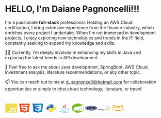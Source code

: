 <h1> HELLO, I'm Daiane Pagnoncelli!!!</h1>
<div>
I'm a passionate <strong>full-stack</strong> professional. Holding an AWS Cloud certification, I bring extensive experience from the finance industry, which enriches every project I undertake. When I'm not immersed in development projects, I enjoy exploring new technologies and trends in the IT field, constantly seeking to expand my knowledge and skills.

👩‍💻 Currently, I'm deeply involved in enhancing my skills in Java and exploring the latest trends in API development.

💬 Feel free to ask me about Java development, SpringBoot, AWS Cloud, investment analysis, literature recommendations, or any other topic.

📫 You can reach out to me at d_pagnoncelli@hotmail.com for collaboration opportunities or simply to chat about technology, literature, or travel!
</div>

###

<div style="display: inline_block"><br>
  <img align="center" height="30" width="40" src="https://raw.githubusercontent.com/devicons/devicon/master/icons/javascript/javascript-plain.svg">
  <img align="center" height="30" width="40" src="https://raw.githubusercontent.com/devicons/devicon/master/icons/html5/html5-original.svg">
  <img align="center" height="30" width="40" src="https://raw.githubusercontent.com/devicons/devicon/master/icons/css3/css3-original.svg">
  <img align="center" height="30" width="40" src="https://raw.githubusercontent.com/devicons/devicon/master/icons/python/python-original.svg">
  <img align="center" height="30" width="40" src="https://raw.githubusercontent.com/devicons/devicon/master/icons/java/java-original.svg">
  <img align="center" height="30" width="40" src="https://raw.githubusercontent.com/devicons/devicon/master/icons/spring/spring-original.svg">
  <img align="center" height="30" width="40" src="https://raw.githubusercontent.com/devicons/devicon/master/icons/php/php-original.svg">
  <img align="center" height="30" width="40" src="https://raw.githubusercontent.com/devicons/devicon/master/icons/mysql/mysql-original-wordmark.svg">
  <img align="center" height="30" width="40" src="https://raw.githubusercontent.com/devicons/devicon/master/icons/amazonwebservices/amazonwebservices-plain-wordmark.svg">
  
</div>

  
